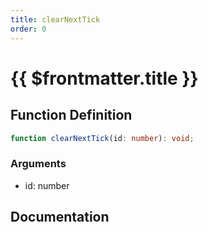 ```yaml
---
title: clearNextTick
order: 0
---
```


# {{ $frontmatter.title }}

## Function Definition

```ts
function clearNextTick(id: number): void;
```

### Arguments

* id: number

## Documentation

<!--@include: ./parts/clearNextTick.md-->
